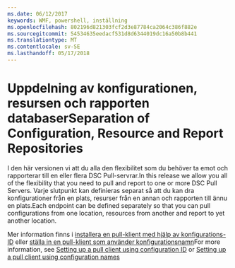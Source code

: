```yaml
---
ms.date: 06/12/2017
keywords: WMF, powershell, inställning
ms.openlocfilehash: 802196d821303fcf2d3e87784ca2064c386f882e
ms.sourcegitcommit: 54534635eedacf531d8d6344019dc16a50b8b441
ms.translationtype: MT
ms.contentlocale: sv-SE
ms.lasthandoff: 05/17/2018
---
```

# <a name="separation-of-configuration-resource-and-report-repositories"></a><span data-ttu-id="6605e-102">Uppdelning av konfigurationen, resursen och rapporten databaser</span><span class="sxs-lookup"><span data-stu-id="6605e-102">Separation of Configuration, Resource and Report Repositories</span></span>

<span data-ttu-id="6605e-103">I den här versionen vi att du alla den flexibilitet som du behöver ta emot och rapporterar till en eller flera DSC Pull-servrar.</span><span class="sxs-lookup"><span data-stu-id="6605e-103">In this release we allow you all of the flexibility that you need to pull and report to one or more DSC Pull Servers.</span></span> <span data-ttu-id="6605e-104">Varje slutpunkt kan definieras separat så att du kan dra konfigurationer från en plats, resurser från en annan och rapporten till ännu en plats.</span><span class="sxs-lookup"><span data-stu-id="6605e-104">Each endpoint can be defined separately so that you can pull configurations from one location, resources from another and report to yet another location.</span></span>

<span data-ttu-id="6605e-105">Mer information finns i [installera en pull-klient med hjälp av konfigurations-ID](https://msdn.microsoft.com/powershell/dsc/pullclientconfigid) eller [ställa in en pull-klient som använder konfigurationsnamn](https://msdn.microsoft.com/powershell/dsc/pullclientconfignames)</span><span class="sxs-lookup"><span data-stu-id="6605e-105">For more information, see [Setting up a pull client using configuration ID](https://msdn.microsoft.com/powershell/dsc/pullclientconfigid) or [Setting up a pull client using configuration names](https://msdn.microsoft.com/powershell/dsc/pullclientconfignames)</span></span>
